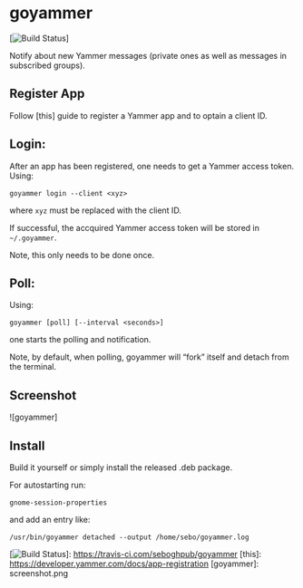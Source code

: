 # goyammer

[![Build Status]]

Notify about new Yammer messages (private ones as well as messages in subscribed
groups).

## Register App

Follow [this] guide to register a Yammer app and to optain a client ID.

## Login:

After an app has been registered, one needs to get a Yammer access token. Using:

    goyammer login --client <xyz>

where `xyz` must be replaced with the client ID.

If successful, the accquired Yammer access token will be stored in
`~/.goyammer`.

Note, this only needs to be done once.

## Poll:

Using:

    goyammer [poll] [--interval <seconds>]

one starts the polling and notification.

Note, by default, when polling, goyammer will “fork” itself and detach from the
terminal.

## Screenshot

![goyammer]

## Install

Build it yourself or simply install the released .deb package.

For autostarting run:

    gnome-session-properties

and add an entry like:

    /usr/bin/goyammer detached --output /home/sebo/goyammer.log

  [Build Status]: https://travis-ci.com/seboghpub/goyammer.svg?branch=master
  [![Build Status]]: https://travis-ci.com/seboghpub/goyammer
  [this]: https://developer.yammer.com/docs/app-registration
  [goyammer]: screenshot.png
